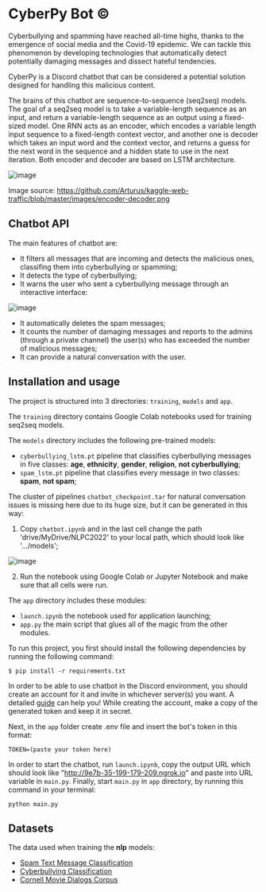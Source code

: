 # CyberPy Bot ©

Cyberbullying and spamming have reached all-time highs, thanks to the emergence of social media and the Covid-19 epidemic. We can tackle this phenomenon by developing technologies that automatically detect potentially damaging messages and dissect hateful tendencies. 

CyberPy is a Discord chatbot that can be considered a potential solution designed for handling this malicious content.

The brains of this chatbot are sequence-to-sequence (seq2seq) models. The goal of a seq2seq model is to take a variable-length sequence as an input, and return a variable-length sequence as an output using a fixed-sized model. One RNN acts as an encoder, which encodes a variable length input sequence to a fixed-length context vector, and another one is decoder which takes an input word and the context vector, and returns a guess for the next word in the sequence and a hidden state to use in the next iteration. Both encoder and decoder are based on LSTM architecture.

![image](https://user-images.githubusercontent.com/92053176/168848628-e2c6bf60-2435-4337-b540-4edd486d78fd.png)

Image source: https://github.com/Arturus/kaggle-web-traffic/blob/master/images/encoder-decoder.png

## Chatbot API

The main features of chatbot are:

- It filters all messages that are incoming and detects the malicious ones, classifing them into cyberbullying or spamming;
- It detects the type of cyberbullying;
- It warns the user who sent a cyberbullying message through an interactive interface: 

![image](https://user-images.githubusercontent.com/92053176/168859501-5d116187-8e50-4607-9fea-0091bd9771a2.png)

- It automatically deletes the spam messages;
- It counts the number of damaging messages and reports to the admins (through a private channel) the user(s) who has exceeded the number of malicious messages;
- It can provide a natural conversation with the user.

## Installation and usage

The project is structured into 3 directories: ```training```, ```models``` and ```app```.

The ```training``` directory contains Google Colab notebooks used for training seq2seq models.

The ```models``` directory includes the following pre-trained models:

- ```cyberbullying_lstm.pt``` pipeline that classifies cyberbullying messages in five classes: **age**, **ethnicity**, **gender**, **religion**, **not cyberbullying**;
- ```spam_lstm.pt``` pipeline that classifies every message in two classes: **spam**, **not spam**;

The cluster of pipelines ```chatbot_checkpoint.tar``` for natural conversation issues is missing here due to its huge size, but it can be generated 
in this way:

1. Copy ```chatbot.ipynb``` and in the last cell change the path 'drive/MyDrive/NLPC2022' to your local path, which should look like '.../models';

![image](https://user-images.githubusercontent.com/92053176/169882027-8e000088-b9a9-448f-a3f9-b8e599ea3d3f.png)

2. Run the notebook using Google Colab or Jupyter Notebook and make sure that all cells were run.

The ```app``` directory includes these modules:

- ```launch.ipynb``` the notebook used for application launching;
- ```app.py``` the main script that glues all of the magic from the other modules.


To run this project, you first should install the following dependencies by running the following command:

```
$ pip install -r requirements.txt
```

In order to be able to use chatbot in the Discord environment, you should create an account for it and invite in whichever server(s) you want. A detailed [guide](https://discordpy.readthedocs.io/en/stable/discord.html) can help you! While creating the account, make a copy of the generated token and keep it in secret.

Next, in the ```app``` folder create .env file and insert the bot's token in this format:

```
TOKEN=(paste your token here)
```

In order to start the chatbot, run ```launch.ipynb```, copy the output URL which should look like "http://9e7b-35-199-179-209.ngrok.io" and paste into URL variable in ```main.py```. Finally, start ```main.py``` in ```app``` directory, by running this command in your terminal:

```
python main.py
```

## Datasets

The data used when training the **nlp** models:

- [Spam Text Message Classification](https://www.kaggle.com/datasets/team-ai/spam-text-message-classification)
- [Cyberbullying Classification](https://www.kaggle.com/datasets/andrewmvd/cyberbullying-classification)
- [Cornell Movie Dialogs Corpus](http://www.cs.cornell.edu/~cristian/data/cornell_movie_dialogs_corpus.zip)
